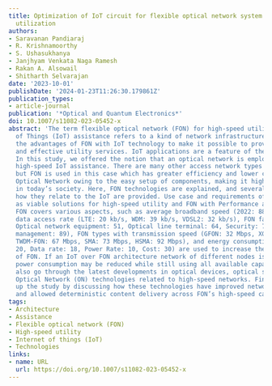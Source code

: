```yaml
---
title: Optimization of IoT circuit for flexible optical network system with high speed
  utilization
authors:
- Saravanan Pandiaraj
- R. Krishnamoorthy
- S. Ushasukhanya
- Janjhyam Venkata Naga Ramesh
- Rakan A. Alsowail
- Shitharth Selvarajan
date: '2023-10-01'
publishDate: '2024-01-23T11:26:30.179861Z'
publication_types:
- article-journal
publication: '*Optical and Quantum Electronics*'
doi: 10.1007/s11082-023-05452-x
abstract: 'The term flexible optical network (FON) for high-speed utility with Internet
  of Things (IoT) assistance refers to a kind of network infrastructure that combines
  the advantages of FON with IoT technology to make it possible to provide high-speed
  and effective utility services. IoT applications are a feature of the modern era.
  In this study, we offered the notion that an optical network is employed to create
  high-speed IoT assistance. There are many other access network types accessible,
  but FON is used in this case which has greater efficiency and lower cost than Active
  Optical Network owing to the easy setup of components, making it highly popular
  in today’s society. Here, FON technologies are explained, and several ways of showing
  how they relate to the IoT are provided. Use case and requirements of IoT as well
  as viable solutions for high-speed utility and FON with Performance analysis of
  FON covers various aspects, such as average broadband speed (2022: 88 Mbps), IoT
  data access rate (LTE: 20 kb/s, WDM: 39 kb/s, VDSL2: 32 kb/s), FON factors (2022:
  Optical network equipment: 51, Optical line terminal: 64, Security: 76, Network
  management: 89), FON types with transmission speed (GFON: 32 Mbps, XGFON: 52 Mbps,
  TWDM-FON: 67 Mbps, SMA: 73 Mbps, HSMA: 92 Mbps), and energy consumption (Reach:
  20, Data rate: 18, Power Rate: 10, Cost: 30) are used to increase the high efficiency
  of FON. If an IoT over FON architecture network of different nodes is employed,
  power consumption may be reduced while still using all available capabilities. We
  also go through the latest developments in optical devices, optical switching, and
  Optical Network (ON) technologies related to high-speed networks. Finally, we wrap
  up the study by discussing how these technologies have improved network intelligence
  and allowed deterministic content delivery across FON’s high-speed capabilities.'
tags:
- Architecture
- Assistance
- Flexible optical network (FON)
- High-speed utility
- Internet of things (IoT)
- Technologies
links:
- name: URL
  url: https://doi.org/10.1007/s11082-023-05452-x
---
```

